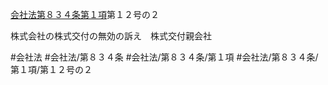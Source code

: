 [会社法第８３４条第１項](会社法＿＿＿＿第８３４条第１項)第１２号の２

株式会社の株式交付の無効の訴え　株式交付親会社


#会社法
#会社法/第８３４条
#会社法/第８３４条/第１項
#会社法/第８３４条/第１項/第１２号の２

